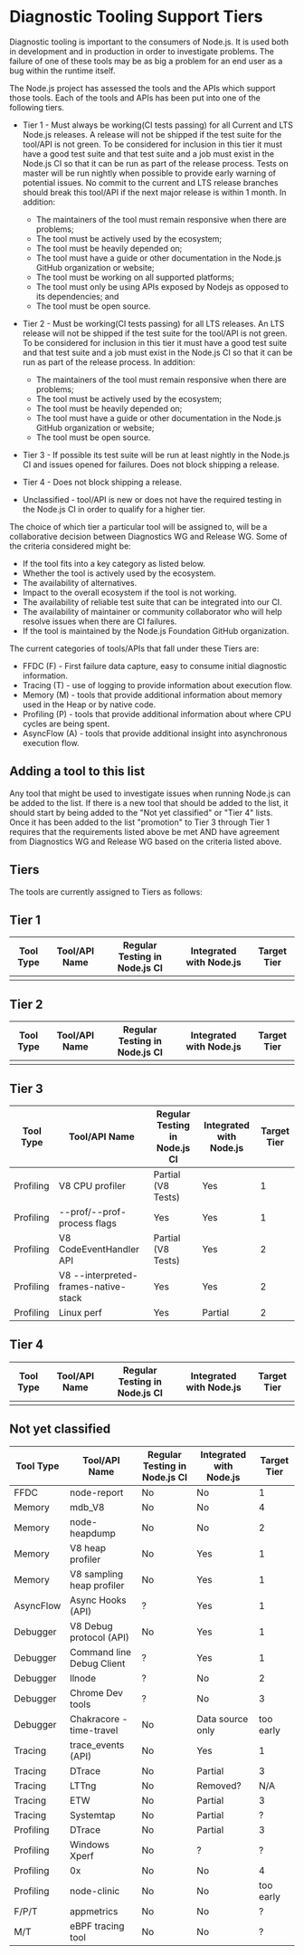 # Diagnostic Tooling Support Tiers

Diagnostic tooling is important to the consumers of Node.js. It is used both
in development and in production in order to investigate problems.  The failure
of one of these tools may be as big a problem for an end user as a bug within
the runtime itself.

The Node.js project has assessed the tools and the APIs which support those
tools. Each of the tools and APIs has been put into one of
the following tiers.

* Tier 1 - Must always be working(CI tests passing) for all
  Current and LTS Node.js releases. A release will not be shipped if the test
  suite for the tool/API is not green. To be considered for inclusion
  in this tier it must have a good test suite and that test suite and a job
  must exist in the Node.js CI so that it can be run as part of the release
  process.  Tests on master will be run nightly when possible to provide
  early warning of potential issues.  No commit to the current and LTS
  release branches should break this tool/API if the next major release
  is within 1 month. In addition:
    * The maintainers of the tool must remain responsive when there
      are problems;
    * The tool must be actively used by the ecosystem;
    * The tool must be heavily depended on;
    * The tool must have a guide or other documentation in the Node.js GitHub
      organization or website;
    * The tool must be working on all supported platforms;
    * The tool must only be using APIs exposed by Nodejs as opposed to
      its dependencies; and
    * The tool must be open source.

* Tier 2 - Must be working(CI tests passing) for all
  LTS releases. An LTS release will not be shipped if the test
  suite for the tool/API is not green. To be considered for inclusion
  in this tier it must have a good test suite and that test suite and a job
  must exist in the Node.js CI so that it can be run as part of the release
  process. In addition:
    * The maintainers of the tool must remain responsive when
      there are problems;
    * The tool must be actively used by the ecosystem;
    * The tool must be heavily depended on;
    * The tool must have a guide or other documentation in the Node.js GitHub
      organization or website;
    * The tool must be open source.

 * Tier 3 - If possible its test suite
   will be run at least nightly in the Node.js CI and issues opened for
   failures.  Does not block shipping a release.

 * Tier 4 - Does not block shipping a release.

 * Unclassified - tool/API is new or does not have the required testing in the
   Node.js CI in order to qualify for a higher tier.

The choice of which tier a particular tool will be assigned to, will be a
collaborative decision between Diagnostics WG and Release WG. Some of the
criteria considered might be:

* If the tool fits into a key category as listed below.
* Whether the tool is actively used by the ecosystem.
* The availability of alternatives.
* Impact to the overall ecosystem if the tool is not working.
* The availability of reliable test suite that can be integrated into our CI.
* The availability of maintainer or community collaborator who will help
  resolve issues when there are CI failures.
* If the tool is maintained by the Node.js Foundation GitHub organization.

The current categories of tools/APIs that fall under these Tiers are:

* FFDC (F) - First failure data capture, easy to consume initial diagnostic
  information.
* Tracing (T) - use of logging to provide information about execution flow.
* Memory (M) - tools that provide additional information about memory
  used in the Heap or by native code.
* Profiling (P) - tools that provide additional information about where
  CPU cycles are being spent.
* AsyncFlow (A) - tools that provide additional insight into asynchronous
  execution flow.

## Adding a tool to this list

Any tool that might be used to investigate issues when running Node.js can
be added to the list. If there is a new tool that should be added to the
list, it should start by being added to the "Not yet classified" or
"Tier 4" lists. Once it has been added to the list "promotion" to Tier 3
through Tier 1 requires that the requirements listed above be met AND
have agreement from Diagnostics WG and Release WG based on the criteria
listed above.

## Tiers

The tools are currently assigned to Tiers as follows:

## Tier 1

 | Tool Type | Tool/API Name             | Regular Testing in Node.js CI | Integrated with Node.js | Target Tier |
 |-----------|---------------------------|-------------------------------|-------------------------|-------------|
 |           |                           |                               |                         |             |

## Tier 2

 | Tool Type | Tool/API Name             | Regular Testing in Node.js CI | Integrated with Node.js | Target Tier |
 |-----------|---------------------------|-------------------------------|-------------------------|-------------|
 |           |                           |                               |                         |             |


## Tier 3

 | Tool Type | Tool/API Name                        | Regular Testing in Node.js CI | Integrated with Node.js | Target Tier |
 |-----------|--------------------------------------|-------------------------------|-------------------------|-------------|
 | Profiling | V8 CPU profiler                      | Partial (V8 Tests)            | Yes                     |     1       |
 | Profiling | --prof/--prof-process flags          | Yes                           | Yes                     |     1       |
 | Profiling | V8 CodeEventHandler API              | Partial (V8 Tests)            | Yes                     |     2       |
 | Profiling | V8 --interpreted-frames-native-stack | Yes                           | Yes                     |     2       |
 | Profiling | Linux perf                           | Yes                           | Partial                 |     2       |

## Tier 4

 | Tool Type | Tool/API Name             | Regular Testing in Node.js CI | Integrated with Node.js | Target Tier |
 |-----------|---------------------------|-------------------------------|-------------------------|-------------|
 |           |                           |                               |                         |             |

## Not yet classified

 | Tool Type | Tool/API Name             | Regular Testing in Node.js CI | Integrated with Node.js | Target Tier |
 |-----------|---------------------------|-------------------------------|-------------------------|-------------|
 | FFDC      | node-report               | No                            | No                      |     1       |
 | Memory    | mdb_V8                    | No                            | No                      |     4       |
 | Memory    | node-heapdump             | No                            | No                      |     2       |
 | Memory    | V8 heap profiler          | No                            | Yes                     |     1       |
 | Memory    | V8 sampling heap profiler | No                            | Yes                     |     1       |
 | AsyncFlow | Async Hooks (API)         | ?                             | Yes                     |     1       |
 | Debugger  | V8 Debug protocol (API)   | No                            | Yes                     |     1       |
 | Debugger  | Command line Debug Client | ?                             | Yes                     |     1       |
 | Debugger  | llnode                    | ?                             | No                      |     2       |
 | Debugger  | Chrome Dev tools          | ?                             | No                      |     3       |
 | Debugger  | Chakracore - time-travel  | No                            | Data source only        | too early   |
 | Tracing   | trace_events (API)        | No                            | Yes                     |     1       |
 | Tracing   | DTrace                    | No                            | Partial                 |     3       |
 | Tracing   | LTTng                     | No                            | Removed?                |     N/A     |
 | Tracing   | ETW                       | No                            | Partial                 |     3       |
 | Tracing   | Systemtap                 | No                            | Partial                 |     ?       |
 | Profiling | DTrace                    | No                            | Partial                 |     3       |
 | Profiling | Windows Xperf             | No                            | ?                       |     ?       |
 | Profiling | 0x                        | No                            | No                      |     4       |
 | Profiling | node-clinic               | No                            | No                      | too early   |
 | F/P/T     | appmetrics                | No                            | No                      |     ?       |
 | M/T       | eBPF tracing tool         | No                            | No                      |     ?       |
